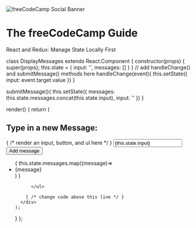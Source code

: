 ![freeCodeCamp Social Banner](https://s3.amazonaws.com/freecodecamp/wide-social-banner.png)

# The freeCodeCamp Guide
React and Redux: Manage State Locally First

class DisplayMessages extends React.Component {
  constructor(props) {
    super(props);
    this.state = {
      input: '',
      messages: []
    }
  }
  // add handleChange() and submitMessage() methods here
  handleChange(event){
      this.setState({
        input: event.target.value
      })
  }

  submitMessage(){
    this.setState({
      messages: this.state.messages.concat(this.state.input),
      input: ''
    })
  }

  render() {
    return (
      <div>
        <h2>Type in a new Message:</h2>
        { /* render an input, button, and ul here */ }
          <input value={this.state.input} onChange={this.handleChange.bind(this)} />
          <button onClick={this.submitMessage.bind(this)}>Add message</button>
          <ul> 
          {
            this.state.messages.map((message)=><li>{message}</li>)
            }
          
          </ul>

        { /* change code above this line */ }
      </div>
    );
  }
};
